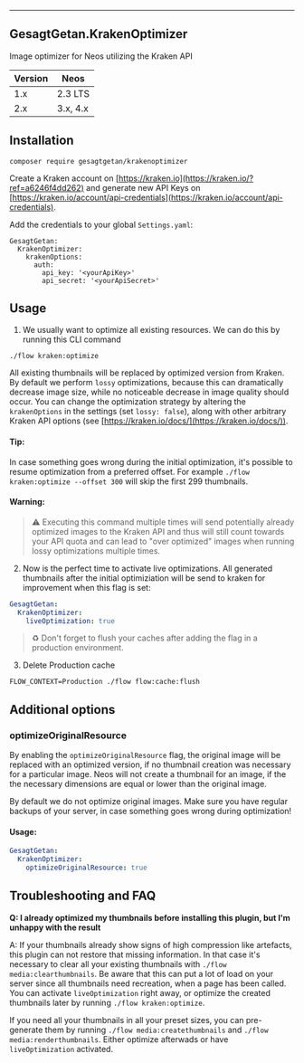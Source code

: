---------------------------
GesagtGetan.KrakenOptimizer
---------------------------

Image optimizer for Neos utilizing the Kraken API

| Version | Neos     |
|---------|----------|
| 1.x     | 2.3 LTS  |
| 2.x     | 3.x, 4.x |

## Installation

```
composer require gesagtgetan/krakenoptimizer
```
                            
Create a Kraken account on [https://kraken.io](https://kraken.io/?ref=a6246f4dd262) and generate new API Keys on
[https://kraken.io/account/api-credentials](https://kraken.io/account/api-credentials).

Add the credentials to your global `Settings.yaml`:

```
GesagtGetan:
  KrakenOptimizer:
    krakenOptions:
      auth:
        api_key: '<yourApiKey>'
        api_secret: '<yourApiSecret>'
```
## Usage

1. We usually want to optimize all existing resources. We can do this by running this CLI command 
```
./flow kraken:optimize
```

All existing thumbnails will be replaced by optimized version from Kraken. By default we perform ``lossy`` optimizations,
because this can dramatically decrease image size, while no noticeable decrease in image quality should occur. You can
change the optimization strategy by altering the `krakenOptions` in the settings (set `lossy: false`), along with other
arbitrary Kraken API options (see [https://kraken.io/docs/](https://kraken.io/docs/)).

#### Tip:
In case something goes wrong during the initial optimization, it's possible to resume optimization from a preferred offset.
For example `./flow kraken:optimize --offset 300` will skip the first 299 thumbnails.    

#### Warning:
> ⚠ Executing this command multiple times will send potentially already optimized images to the Kraken API and thus will still
    count towards your API quota and can lead to "over optimized" images when running lossy optimizations multiple times.

2. Now is the perfect time to activate live optimizations. All generated thumbnails after the initial optimiziation
will be send to kraken for improvement when this flag is set:
```yaml
GesagtGetan:
  KrakenOptimizer:
    liveOptimization: true
```

> ♻ Don't forget to flush your caches after adding the flag in a production environment.

3. Delete Production cache
```
FLOW_CONTEXT=Production ./flow flow:cache:flush
```

## Additional options

### optimizeOriginalResource

By enabling the `optimizeOriginalResource` flag, the original image will be replaced with an optimized version,
if no thumbnail creation was necessary for a particular image.
Neos will not create a thumbnail for an image, if the the necessary dimensions are equal or lower than the original image.

By default we do not optimize original images. Make sure you have regular backups of your server, in case something
goes wrong during optimization!

#### Usage:
```yaml
GesagtGetan:
  KrakenOptimizer:
    optimizeOriginalResource: true
```

## Troubleshooting and FAQ
**Q: I already optimized my thumbnails before installing this plugin, but I'm unhappy with the result**

A: If your thumbnails already show signs of high compression like artefacts, this plugin can not restore that missing
information. In that case it's necessary to clear all your existing thumbnails with `./flow media:clearthumbnails`.
Be aware that this can put a lot of load on your server since all thumbnails need recreation, when a page has been called.
You can activate `liveOptimization` right away, or optimize the created thumbnails later by running `./flow kraken:optimize`.

If you need all your thumbnails in all your preset sizes, you can pre-generate them by running `./flow media:createthumbnails` and
`./flow media:renderthumbnails`. Either optimize afterwads or have `liveOptimization` activated.

